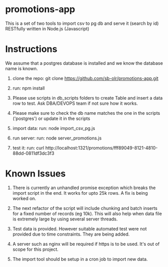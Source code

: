 # promotions-app
This is a set of two tools to import csv to pg db and serve it (search by id) RESTfully written in Node.js (Javascript)


# Instructions

We assume that a postgres database is installed and we know the database name is known.

1) clone the repo:
git clone https://github.com/sb-olr/promotions-app.git

2) run:
npm install

3) Please use scripts in db_scripts folders to create Table and insert a data row to test. Ask DBA/DEVOPS team if not sure how it works.

4) Please make sure to check the db name matches the one in the scripts ('postgres') or update it in the scripts

5) import data:
run:
node import_csv_pg.js

6) run server:
run:
node server_promotions.js

 7) test it:
 run:
 curl http://localhost:1321/promotions/fff89049-8121-4810-88dd-0811df3dc3f3

# Known Issues

1) There is currently an unhandled promise exception which breaks the import script in the end. It works for upto 25k rows. A fix is being worked on.

2) The next refactor of the script will include chunking and batch inserts for a fixed number of records (eg 10k). This will also help when data file is extremely large by using several server threads.

3) Test data is provided. However suitable automated test were not provided due to time constraints. They are being added.

4) A server such as nginx will be required if https is to be used. It's out of scope for this project.

5) The import tool should be setup in a cron job to import new data.

